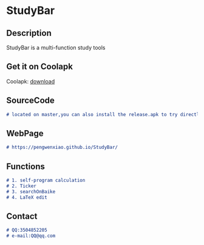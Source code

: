 # StudyBar

## Description

 StudyBar is a multi-function study tools 

## Get it on Coolapk
Coolapk: [download](https://coolapk.com/apk/wpxiao.study.bar)

## SourceCode
```markdown
# located on master,you can also install the release.apk to try directly
``` 

## WebPage
```markdown
# https://pengwenxiao.github.io/StudyBar/
```
## Functions

```markdown 
# 1. self-program calculation
# 2. Ticker
# 3. searchOnBaike
# 4. LaTeX edit
```

## Contact

```markdown
# QQ:3504852205
# e-mail:QQ@qq.com
```
